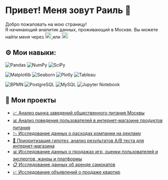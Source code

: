 # Привет! Меня зовут Раиль 👋
Добро пожаловать на мою страницу! <br>
Я начинающий аналитик данных, проживающий в Москве. 
Вы можете найти меня через 
<a href="https://t.me/raiffeisen4">
  <img src="https://cdn.jsdelivr.net/npm/simple-icons@v9/icons/telegram.svg" width="20" height="20" alt="Telegram">
</a> 
или 
<a href="mailto:frr082004@gmail.com">
  <img src="https://cdn.jsdelivr.net/npm/simple-icons@v9/icons/gmail.svg" width="20" height="20" alt="Gmail">
</a>
## ⚙️ Мои навыки:
![Pandas](https://img.shields.io/badge/Pandas-150458?style=for-the-badge&logo=pandas&logoColor=white)
![NumPy](https://img.shields.io/badge/NumPy-013243?style=for-the-badge&logo=numpy&logoColor=white)
![SciPy](https://img.shields.io/badge/SciPy-8CAAE6?style=for-the-badge&logo=scipy&logoColor=white)

![Matplotlib](https://img.shields.io/badge/Matplotlib-11557c?style=for-the-badge&logo=matplotlib&logoColor=white)
![Seaborn](https://img.shields.io/badge/Seaborn-4C72B0?style=for-the-badge&logo=python&logoColor=white)
![Plotly](https://img.shields.io/badge/Plotly-3F4F75?style=for-the-badge&logo=plotly&logoColor=white)
![Tableau](https://img.shields.io/badge/Tableau-E97627?style=for-the-badge&logo=tableau&logoColor=white)

![BPMN](https://img.shields.io/badge/BPMN-000000?style=for-the-badge&logo=uml&logoColor=white)
![PostgreSQL](https://img.shields.io/badge/PostgreSQL-336791?style=for-the-badge&logo=postgresql&logoColor=white)
![MySQL](https://img.shields.io/badge/MySQL-4479A1?style=for-the-badge&logo=mysql&logoColor=white)
![Jupyter Notebook](https://img.shields.io/badge/Jupyter-F37626?style=for-the-badge&logo=jupyter&logoColor=white)

## 📂 Мои проекты

- [📈 Анализ рынка заведений общественного питания Москвы](./analiz_rinka_zavedeniy.ipynb)
- [📊 Анализ поведения пользователей в интернет-магазине продуктов питания](./analiz_povedeniya_.ipynb)
- [📉 Исследование данных о расходах компании на рекламу](./issledovanie_dannih_o_rashodah.ipynb)
- [🧠 Приоритизация гипотез, анализ результатов A/B теста для интернет-магазина](./prioritizatsiya_gip.ipynb)
- [📊 Исследование данных о продажах игр, оценки пользователей и экспертов, жанры и платформы](./issledovanie_dannih_o_prodazhah.ipynb)
- [📋 Исследование данных об аренде самокатов](./issledovanie_dannih_ob_arende_samokatov.ipynb)
- [📈 Исследование объявлений о продаже квартир](./issledovanie_obiyavleniy_o_prodazhe.ipynb)


